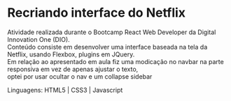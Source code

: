 <h1>Recriando interface do Netflix</h1>
<p>Atividade realizada durante o Bootcamp React Web Developer da Digital Innovation One (DIO). <br />
Conteúdo consiste em desenvolver uma interface baseada na tela da Netflix, usando Flexbox, plugins em JQuery. <br />
Em relação ao apresentado em aula fiz uma modicação no navbar na parte responsiva em vez de apenas ajustar o texto, <br />
  optei por usar ocultar o nav e um collapse sidebar</p>
Linguagens: HTML5 | CSS3 | Javascript 
